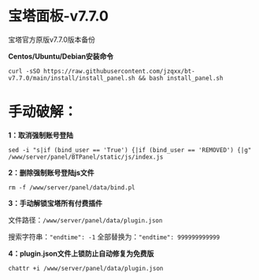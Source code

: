 # 宝塔面板-v7.7.0
宝塔官方原版v7.7.0版本备份

**Centos/Ubuntu/Debian安装命令**

```
curl -sSO https://raw.githubusercontent.com/jzqxx/bt-v7.7.0/main/install/install_panel.sh && bash install_panel.sh
```

# 手动破解：

**1：取消强制账号登陆**
```
sed -i "s|if (bind_user == 'True') {|if (bind_user == 'REMOVED') {|g" /www/server/panel/BTPanel/static/js/index.js
```

**2：删除强制账号登陆js文件**
```
rm -f /www/server/panel/data/bind.pl
```

**3：手动解锁宝塔所有付费插件**

文件路径：`/www/server/panel/data/plugin.json`

搜索字符串：`"endtime": -1` 全部替换为：`"endtime": 999999999999`

**4：plugin.json文件上锁防止自动修复为免费版**
```
chattr +i /www/server/panel/data/plugin.json
```
